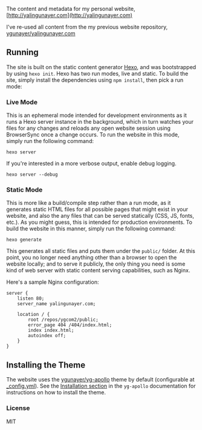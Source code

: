 The content and metadata for my personal website, [http://yalingunayer.com](http://yalingunayer.com)

I've re-used all content from the my previous website repository, [ygunayer/yalingunayer.com](https://github.com/ygunayer/yalingunayer.com)

## Running
The site is built on the static content generator [Hexo](https://github.com/hexojs/hexo), and was bootstrapped by using `hexo init`. Hexo has two run modes, live and static. To build the site, simply install the dependencies using `npm install`, then pick a run mode:

### Live Mode
This is an ephemeral mode intended for development environments as it runs a Hexo server instance in the background, which in turn watches your files for any changes and reloads any open website session using BrowserSync once a change occurs. To run the website in this mode, simply run the following command:

```
hexo server
```

If you're interested in a more verbose output, enable debug logging.

```
hexo server --debug
```

### Static Mode
This is more like a build/compile step rather than a run mode, as it generates static HTML files for all possible pages that might exist in your website, and also the any files that can be served statically (CSS, JS, fonts, etc.). As you might guess, this is intended for production environments. To build the website in this manner, simply run the following command:

```
hexo generate
```

This generates all static files and puts them under the `public/` folder. At this point, you no longer need anything other than a browser to open the website locally; and to serve it publicly, the only thing you need is some kind of web server with static content serving capabilities, such as Nginx.

Here's a sample Nginx configuration:

```
server {
    listen 80;
    server_name yalingunayer.com;

    location / {
        root /repos/ygcom2/public;
        error_page 404 /404/index.html;
        index index.html;
        autoindex off;
    }
}
```

## Installing the Theme
The website uses the [ygunayer/yg-apollo](https://github.com/ygunayer/yg-apollo) theme by default (configurable at [_config.yml](_config.yml)). See the [Installation section](https://github.com/ygunayer/yg-apollo#installing) in the `yg-apollo` documentation for instructions on how to install the theme.

### License
MIT
